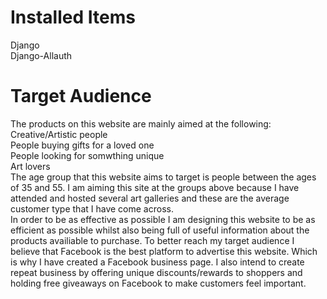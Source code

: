 # Installed Items

Django  
Django-Allauth

# Target Audience 
The products on this website are mainly aimed at the following:  
Creative/Artistic people  
People buying gifts for a loved one  
People looking for somwthing unique  
Art lovers  
The age group that this website aims to target is people between the ages of 35 and 55. I am aiming this site at the groups above because I have attended and hosted several art galleries and these are the average customer type that I have come across.  
In order to be as effective as possible I am designing this website to be as efficient as possible whilst also being full of useful information about the products availiable to purchase. To better reach my target audience I believe that Facebook is the best platform to advertise this website. Which is why I have created a Facebook business page. I also intend to create repeat business by offering unique discounts/rewards to shoppers and holding free giveaways on Facebook to make customers feel important.
